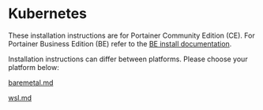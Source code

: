 # Kubernetes


These installation instructions are for Portainer Community Edition (CE). For Portainer Business Edition (BE) refer to the [BE install documentation](../../../install/server/kubernetes/).


Installation instructions can differ between platforms. Please choose your platform below:


[baremetal.md](baremetal.md)



[wsl.md](wsl.md)


